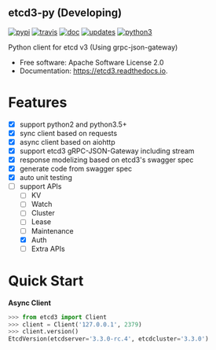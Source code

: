 etcd3-py (Developing)
---------------------

[![pypi](https://img.shields.io/pypi/v/etcd3-py.svg)](https://pypi.python.org/pypi/etcd3-py)
[![travis](https://travis-ci.org/Revolution1/etcd3-py.svg?branch=master)](https://travis-ci.org/Revolution1/etcd3-py)
[![doc](https://readthedocs.org/projects/etcd3-py/badge/?version=latest)](http://etcd3-py.readthedocs.io/en/latest/?badge=latest)
[![updates](https://pyup.io/repos/github/Revolution1/etcd3-py/shield.svg)](https://pyup.io/repos/github/Revolution1/etcd3-py/)
[![python3](https://pyup.io/repos/github/Revolution1/etcd3-py/python-3-shield.svg)](https://pyup.io/repos/github/Revolution1/etcd3-py/)

Python client for etcd v3 (Using grpc-json-gateway)

* Free software: Apache Software License 2.0
* Documentation: https://etcd3.readthedocs.io.


Features
========

* [x] support python2 and python3.5+
* [x] sync client based on requests
* [x] async client based on aiohttp
* [x] support etcd3 gRPC-JSON-Gateway including stream
* [x] response modelizing based on etcd3's swagger spec
* [x] generate code from swagger spec
* [x] auto unit testing
* [ ] support APIs
    * [ ] KV
    * [ ] Watch
    * [ ] Cluster
    * [ ] Lease
    * [ ] Maintenance
    * [x] Auth
    * [ ] Extra APIs

Quick Start
===========

**Async Client**
```python
>>> from etcd3 import Client
>>> client = Client('127.0.0.1', 2379)
>>> client.version()
EtcdVersion(etcdserver='3.3.0-rc.4', etcdcluster='3.3.0')
```
